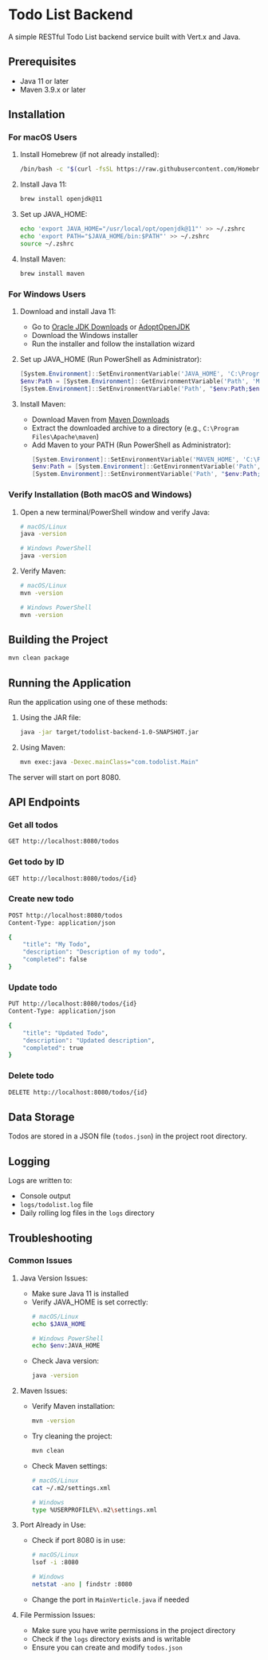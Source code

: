 # Todo List Backend

A simple RESTful Todo List backend service built with Vert.x and Java.

## Prerequisites

- Java 11 or later
- Maven 3.9.x or later

## Installation

### For macOS Users

1. Install Homebrew (if not already installed):
   ```bash
   /bin/bash -c "$(curl -fsSL https://raw.githubusercontent.com/Homebrew/install/HEAD/install.sh)"
   ```

2. Install Java 11:
   ```bash
   brew install openjdk@11
   ```

3. Set up JAVA_HOME:
   ```bash
   echo 'export JAVA_HOME="/usr/local/opt/openjdk@11"' >> ~/.zshrc
   echo 'export PATH="$JAVA_HOME/bin:$PATH"' >> ~/.zshrc
   source ~/.zshrc
   ```

4. Install Maven:
   ```bash
   brew install maven
   ```

### For Windows Users

1. Download and install Java 11:
   - Go to [Oracle JDK Downloads](https://www.oracle.com/java/technologies/javase/jdk11-archive-downloads.html) or [AdoptOpenJDK](https://adoptium.net/temurin/releases/?version=11)
   - Download the Windows installer
   - Run the installer and follow the installation wizard

2. Set up JAVA_HOME (Run PowerShell as Administrator):
   ```powershell
   [System.Environment]::SetEnvironmentVariable('JAVA_HOME', 'C:\Program Files\Java\jdk-11', 'Machine')
   $env:Path = [System.Environment]::GetEnvironmentVariable('Path', 'Machine')
   [System.Environment]::SetEnvironmentVariable('Path', "$env:Path;$env:JAVA_HOME\bin", 'Machine')
   ```

3. Install Maven:
   - Download Maven from [Maven Downloads](https://maven.apache.org/download.cgi)
   - Extract the downloaded archive to a directory (e.g., `C:\Program Files\Apache\maven`)
   - Add Maven to your PATH (Run PowerShell as Administrator):
     ```powershell
     [System.Environment]::SetEnvironmentVariable('MAVEN_HOME', 'C:\Program Files\Apache\maven', 'Machine')
     $env:Path = [System.Environment]::GetEnvironmentVariable('Path', 'Machine')
     [System.Environment]::SetEnvironmentVariable('Path', "$env:Path;$env:MAVEN_HOME\bin", 'Machine')
     ```

### Verify Installation (Both macOS and Windows)

1. Open a new terminal/PowerShell window and verify Java:
   ```bash
   # macOS/Linux
   java -version
   
   # Windows PowerShell
   java -version
   ```

2. Verify Maven:
   ```bash
   # macOS/Linux
   mvn -version
   
   # Windows PowerShell
   mvn -version
   ```

## Building the Project

```bash
mvn clean package
```

## Running the Application

Run the application using one of these methods:

1. Using the JAR file:
   ```bash
   java -jar target/todolist-backend-1.0-SNAPSHOT.jar
   ```

2. Using Maven:
   ```bash
   mvn exec:java -Dexec.mainClass="com.todolist.Main"
   ```

The server will start on port 8080.

## API Endpoints

### Get all todos
```bash
GET http://localhost:8080/todos
```

### Get todo by ID
```bash
GET http://localhost:8080/todos/{id}
```

### Create new todo
```bash
POST http://localhost:8080/todos
Content-Type: application/json

{
    "title": "My Todo",
    "description": "Description of my todo",
    "completed": false
}
```

### Update todo
```bash
PUT http://localhost:8080/todos/{id}
Content-Type: application/json

{
    "title": "Updated Todo",
    "description": "Updated description",
    "completed": true
}
```

### Delete todo
```bash
DELETE http://localhost:8080/todos/{id}
```

## Data Storage

Todos are stored in a JSON file (`todos.json`) in the project root directory.

## Logging

Logs are written to:
- Console output
- `logs/todolist.log` file
- Daily rolling log files in the `logs` directory

## Troubleshooting

### Common Issues

1. Java Version Issues:
   - Make sure Java 11 is installed
   - Verify JAVA_HOME is set correctly:
     ```bash
     # macOS/Linux
     echo $JAVA_HOME
     
     # Windows PowerShell
     echo $env:JAVA_HOME
     ```
   - Check Java version:
     ```bash
     java -version
     ```

2. Maven Issues:
   - Verify Maven installation:
     ```bash
     mvn -version
     ```
   - Try cleaning the project:
     ```bash
     mvn clean
     ```
   - Check Maven settings:
     ```bash
     # macOS/Linux
     cat ~/.m2/settings.xml
     
     # Windows
     type %USERPROFILE%\.m2\settings.xml
     ```

3. Port Already in Use:
   - Check if port 8080 is in use:
     ```bash
     # macOS/Linux
     lsof -i :8080
     
     # Windows
     netstat -ano | findstr :8080
     ```
   - Change the port in `MainVerticle.java` if needed

4. File Permission Issues:
   - Make sure you have write permissions in the project directory
   - Check if the `logs` directory exists and is writable
   - Ensure you can create and modify `todos.json` 